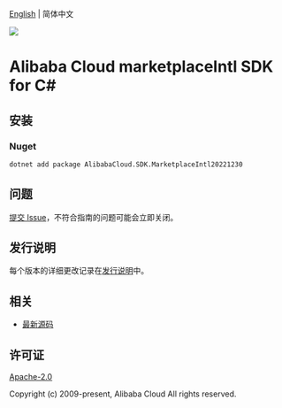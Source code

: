 [English](README.md) | 简体中文

![](https://aliyunsdk-pages.alicdn.com/icons/AlibabaCloud.svg)

# Alibaba Cloud marketplaceIntl SDK for C#

## 安装

### Nuget

```bash
dotnet add package AlibabaCloud.SDK.MarketplaceIntl20221230
```

## 问题

[提交 Issue](https://github.com/aliyun/alibabacloud-csharp-sdk/issues/new)，不符合指南的问题可能会立即关闭。

## 发行说明

每个版本的详细更改记录在[发行说明](./ChangeLog.md)中。

## 相关

* [最新源码](https://github.com/aliyun/alibabacloud-csharp-sdk/)

## 许可证

[Apache-2.0](http://www.apache.org/licenses/LICENSE-2.0)

Copyright (c) 2009-present, Alibaba Cloud All rights reserved.
